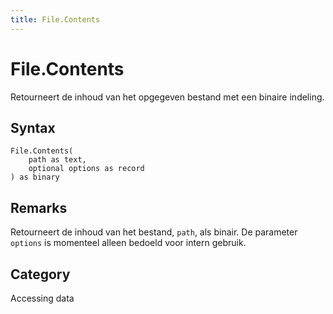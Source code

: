 ```yaml
---
title: File.Contents
---
```


# File.Contents


Retourneert de inhoud van het opgegeven bestand met een binaire indeling.


## Syntax

```powerquery
File.Contents(
    path as text,
    optional options as record
) as binary
```


## Remarks

Retourneert de inhoud van het bestand, <code>path</code>, als binair. De parameter <code>options</code> is momenteel alleen bedoeld voor intern gebruik.



## Category
Accessing data
